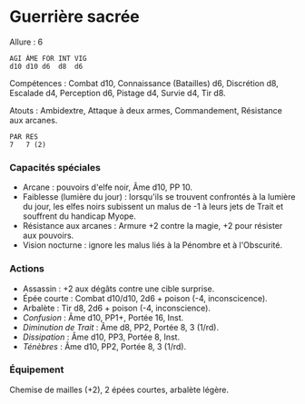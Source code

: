 # Guerrière sacrée

Allure : 6

	AGI	ÂME	FOR	INT	VIG
	d10	d10	d6	d8	d6

Compétences : Combat d10, Connaissance (Batailles) d6, Discrétion d8, Escalade d4, Perception d6, Pistage d4, Survie d4, Tir d8.

Atouts : Ambidextre, Attaque à deux armes, Commandement, Résistance aux arcanes.

	PAR	RES
	7	7 (2)

### Capacités spéciales
- Arcane : pouvoirs d'elfe noir, Âme d10, PP 10.
- Faiblesse (lumière du jour) : lorsqu'ils se trouvent confrontés à la lumière du jour, les elfes noirs subissent un malus de -1 à leurs jets de Trait et souffrent du handicap Myope.
- Résistance aux arcanes : Armure +2 contre la magie, +2 pour résister aux pouvoirs.
- Vision nocturne : ignore les malus liés à la Pénombre et à l'Obscurité.

### Actions
- Assassin : +2 aux dégâts contre une cible surprise.
- Épée courte : Combat d10/d10, 2d6 + poison (-4, inconscicence).
- Arbalète : Tir d8, 2d6 + poison (-4, inconscience).
- _Confusion_ : Âme d10, PP1+, Portée 16, Inst.
- _Diminution de Trait_ : Âme d8, PP2, Portée 8, 3 (1/rd).
- _Dissipation_ : Âme d10, PP3, Portée 8, Inst.
- _Ténèbres_ : Âme d10, PP2, Portée 8, 3 (1/rd).

### Équipement
Chemise de mailles (+2), 2 épées courtes, arbalète légère.
